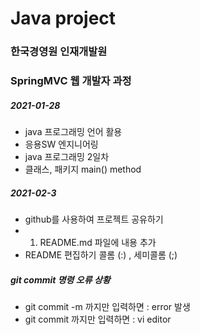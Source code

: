 # Java project
### 한국경영원 인재개발원
### SpringMVC 웹 개발자 과정

##### 2021-01-28

* java 프로그래밍 언어 활용
* 응용SW 엔지니어링
* java 프로그래밍 2일차 
* 클래스, 패키지 main() method

##### 2021-02-3
* github를 사용하여 프로젝트 공유하기
* 1. README.md 파일에 내용 추가
*	README 편집하기
 	콜롬 (:) , 세미콜롬 (;)

##### git commit 명령 오류 상황
*	git commit -m 까지만 입력하면 : error 발생
* 	git commit 까지만 입력하면 : vi editor